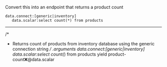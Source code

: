 Convert this into an endpoint that returns a product count

```hyperlambda
data.connect:[generic|inventory]
   data.scalar:select count(*) from products
```
---
/*
 * Returns count of products from inventory database using the generic connection string
 */
.arguments
data.connect:[generic|inventory]
   data.scalar:select count(*) from products
   yield
      product-count:x:@data.scalar
